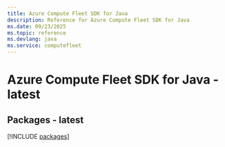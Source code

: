 ```yaml
---
title: Azure Compute Fleet SDK for Java
description: Reference for Azure Compute Fleet SDK for Java
ms.date: 09/23/2025
ms.topic: reference
ms.devlang: java
ms.service: computefleet
---
```

# Azure Compute Fleet SDK for Java - latest
## Packages - latest
[!INCLUDE [packages](compute-fleet-index.md)]